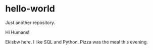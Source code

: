 # hello-world
Just another repository.

Hi Humans!

Ekisbw here. I like SQL and Python.
Pizza was the meal this evening.  
